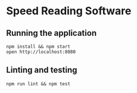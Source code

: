 # Speed Reading Software

## Running the application

```
npm install && npm start
open http://localhost:8080
```
## Linting and testing
```
npm run lint && npm test
```

